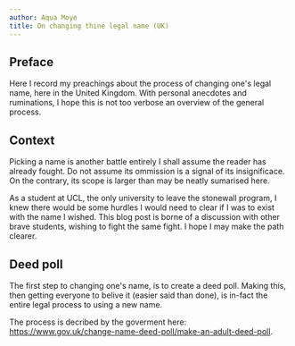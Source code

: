 ```yaml
---
author: Aqua Moye
title: On changing thine legal name (UK)
---
```

## Preface
Here I record my preachings about the process of changing one's legal name, here in the United Kingdom. 
With personal anecdotes and ruminations, I hope this is not too verbose an overview of the general process.

## Context
Picking a name is another battle entirely I shall assume the reader has already fought. Do not assume its ommission is a signal of its insignificace.
On the contrary, its scope is larger than may be neatly sumarised here.

As a student at UCL, the only university to leave the stonewall program, I knew there would be some hurdles I would need to clear if I was to exist
with the name I wished. This blog post is borne of a discussion with other brave students, wishing to fight the same fight. I hope I may make the path clearer.

## Deed poll
The first step to changing one's name, is to create a deed poll. 
Making this, then getting everyone to belive it (easier said than done), is in-fact the entire legal process to using a new name.

The process is decribed by the goverment here: https://www.gov.uk/change-name-deed-poll/make-an-adult-deed-poll.
